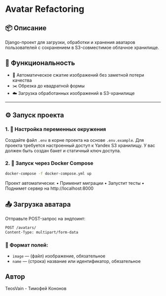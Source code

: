 # Avatar Refactoring

## 📦 Описание
Django-проект для загрузки, обработки и хранения аватаров пользователей с сохранением в S3-совместимое облачное хранилище.

## 🚀 Функциональность

- 🔄 Автоматическое сжатие изображений без заметной потери качества
- ✂️ Обрезка до квадратной формы
- ☁️ Загрузка обработанных изображений в S3-хранилище

---

## ⚙️ Запуск проекта

### 1. 📁 Настройка переменных окружения

Создайте файл `.env` в корне проекта на основе `.env.example`. Для проекта требуется настроенный доступ к Yandex S3 хранилищу. У вас должен быть создан бакет и статичный ключ доступа.

### 2. 🐳 Запуск через Docker Compose

```bash
docker-compose -f docker-compose.yml up
```

Проект автоматически:
	•	Применит миграции
	•	Запустит тесты
	•	Поднимет сервер на http://localhost:8000

## 📤 Загрузка аватара

Отправьте POST-запрос на эндпоинт:

``` bash
POST /avatars/
Content-Type: multipart/form-data
```

### 🔸 Формат полей:

- `image` — (файл) изображение, обязательное
- `name` — (строка) название или идентификатор, обязательное

## Автор
TeosVain - Тимофей Кононов